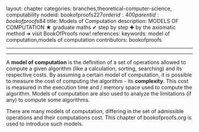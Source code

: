 layout: chapter
categories: branches,theoretical-computer-science, computability
nodeid: bookofproofs$227
orderid: 400
parentid: bookofproofs$84
title: Models of Computation
description: MODELS OF COMPUTATION ★ graduate maths ✔ step by step ✚ by the axiomatic method ➜ visit BookOfProofs now!
references: 
keywords: model of computation,models of computation
contributors: bookofproofs

---


---

A **model of computation** is the definition of a set of operations allowed to compute a given algorithm (like a calculation, sorting, searching) and its respective costs. By assuming a certain model of computation, it is possible to measure the cost of computing the algorithm - its **complexity**. This cost is measured in the execution time and / memory space used to compute the algorithm. Models of computation are also used to analyze the limitations (if any) to compute some algorithms.

There are many models of computation, differing in the set of admissible operations and their computations cost. This chapter of bookofproofs.org is used to introduce such models.
